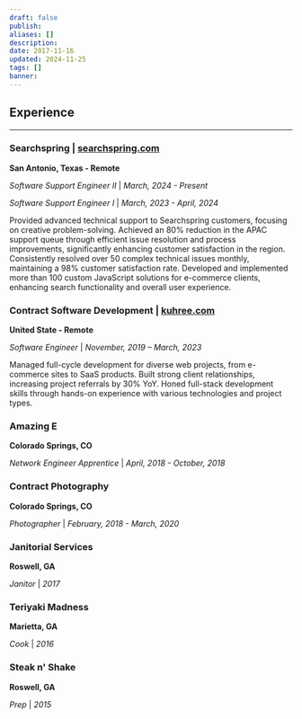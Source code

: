 ```yaml
---
draft: false
publish: 
aliases: []
description: 
date: 2017-11-16
updated: 2024-11-25
tags: []
banner: 
---
```


## Experience

---

### Searchspring | [searchspring.com](https://searchspring.com)

**San Antonio, Texas - Remote**

_Software Support Engineer II_ | _March, 2024 - Present_

_Software Support Engineer I_ | _March, 2023 - April, 2024_

Provided advanced technical support to Searchspring customers, focusing on creative problem-solving. Achieved an 80% reduction in the APAC support queue through efficient issue resolution and process improvements, significantly enhancing customer satisfaction in the region. Consistently resolved over 50 complex technical issues monthly, maintaining a 98% customer satisfaction rate. Developed and implemented more than 100 custom JavaScript solutions for e-commerce clients, enhancing search functionality and overall user experience.

### Contract Software Development | [kuhree.com](https://kuhree.com)

**United State - Remote**

_Software Engineer_ | _November, 2019 – March, 2023_

Managed full-cycle development for diverse web projects, from e-commerce sites to SaaS products. Built strong client relationships, increasing project referrals by 30% YoY. Honed full-stack development skills through hands-on experience with various technologies and project types.

### Amazing E

**Colorado Springs, CO**

_Network Engineer Apprentice_ | _April, 2018 - October, 2018_

### Contract Photography

**Colorado Springs, CO**

_Photographer_ | _February, 2018 - March, 2020_

### Janitorial Services

**Roswell, GA**

_Janitor_ | _2017_

### Teriyaki Madness

**Marietta, GA**

_Cook_ | _2016_

### Steak n' Shake

**Roswell, GA**

_Prep_ | _2015_
